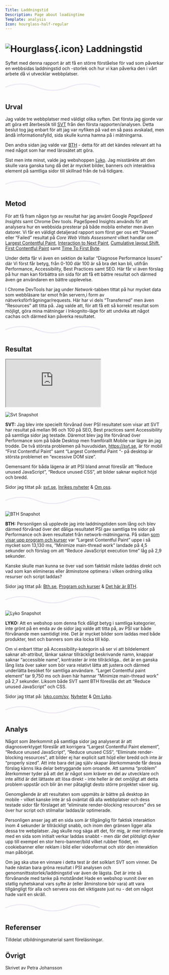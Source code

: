 ```yaml
---
Title: Laddningstid
Description: Page about loadingtime
Template: analysis
Icon: hourglass-half-regular
---
```


# ![Hourglass](%base_url%/assets/svg/hourglass-half-regular.svg){.icon}  Laddningstid

Syftet med denna rapport är att få en större förståelse för vad som påverkar en webbsidas laddningstid och -storlek och hur vi kan påverka den i vårt arbete då vi utvecklar webbplatser. 


<div class="svg-container">
  <svg xmlns="http://www.w3.org/2000/svg" width="100%" height="40">
    <path
      d="M0,20 Q50,0 100,20 T200,20 T300,20"
      fill="none"
      stroke="#e7def1b0"
      stroke-width="3"
    />
  </svg>
</div>



## Urval

Jag valde tre webbplatser med väldigt olika syften. Det första jag gjorde var att göra ett återbesök till [SVT](https://svt.se) från den första rapporten/analysen. Detta beslut tog jag enbart för att jag var nyfiken på vad en så pass avskalad, men ändå informationsfylld, sida skulle kunna hamna på i mätningarna. 

Den andra sidan jag valde var [BTH](https://bth.se) - detta för att det kändes relevant att ha med något som har med lärosätet att göra.

Sist men inte minst, valde jag webshoppen [Lyko](https://lyko.com/sv). Jag misstänkte att den skulle vara ganska tung då det är mycket bilder, banners och interaktiva element på samtliga sidor till skillnad från de två tidigare.  

<div class="svg-container">
  <svg xmlns="http://www.w3.org/2000/svg" width="100%" height="40">
    <path
      d="M0,20 Q50,0 100,20 T200,20 T300,20"
      fill="none"
      stroke="#e7def1b0"
      stroke-width="3"
    />
  </svg>
</div>


## Metod

För att få fram någon typ av resultat har jag använt Google *PageSpeed Insights* samt Chrome Dev tools. PageSpeed Insights används för att analysera hur en webbsida presterar på både mobila enheter men även datorer. Vi får en väldigt detaljerad rapport som först ger oss ett “Passed” eller “Failed” resultat på *Core Web Vitals Assessment* vilket handlar om [Largest Contentful Paint](https://web.dev/articles/lcp), [Interaction to Next Paint](https://web.dev/articles/inp), [Cumulative layout Shift](https://web.dev/articles/cls), [First Contentful Paint](https://web.dev/articles/fcp) samt [Time To First Byte](https://web.dev/articles/ttfb). 

Under detta får vi även en sektion de kallar “Diagnose Performance Issues” där Vi först får betyg, från 0-100 där 100 är så bra det kan bli, utifrån Performance, Accessibility, Best Practices samt SEO.
Här får vi även förslag på hur man kan förbättra sin sida för att få ett bättre resultat och därmed även ge användaren en bättre upplevelse.


I Chrome DevTools har jag under *Network*-tabben tittat på hur mycket data som webbläsare tar emot från servern,i form av nätverksförfrågningar/requests. Här har vi dels “Transferred” men även “Resources” att titta på. Jag valde att, för att få ett så korrekt resultat som möjligt, göra mina mätningar i Inkognito-läge för att undvika att något cachas och därmed kan påverka resultatet.



<div class="svg-container">
  <svg xmlns="http://www.w3.org/2000/svg" width="100%" height="40">
    <path
      d="M0,20 Q50,0 100,20 T200,20 T300,20"
      fill="none"
      stroke="#e7def1b0"
      stroke-width="3"
    />
  </svg>
</div>



## Resultat


<iframe src="https://docs.google.com/spreadsheets/d/e/2PACX-1vSeKboN0UD1pAqnvlVpSUl8JIyb8wsx2-BVJ1ugm5e8zvhe4caDRmRix40YV89x1cKNz64USkGpJpua/pubhtml?widget=true&amp;headers=false" class="sheet" title="Embedded google sheet"></iframe>


![Svt Snapshot](%base_url%/image/svt-snap.png)


**SVT:** Jag blev inte speciellt förvånad över PSI resultatet som visar att SVT har resultat på mellan 96 och 100 på SEO, Best practices samt Accessibility på samtliga sidor jag testade. Däremot blev jag lite förvånad över Performance som på både Desktop men framförallt Mobile var lägre än jag trodde.
De två största problemen på huvudsidan, https://svt.se, är för mobil “First Contentful Paint” samt “Largest Contentful Paint “- på desktop är största problemet en “excessive DOM size”.

Gemensamt för båda lägena är att PSI bland annat föreslår att “Reduce unused JavaScript”, “Reduce unused CSS”, att bilder saknar explicit höjd och bredd.

Sidor jag tittat på: [svt.se](https://svt.se), [Inrikes nyheter](https://www.svt.se/nyheter/inrikes/) & [Om oss](https://omoss.svt.se/).


<div class="svg-container">
  <svg xmlns="http://www.w3.org/2000/svg" width="65%" height="40">
    <path
      d="M0,20 Q50,0 100,20 T200,20 T300,20"
      fill="none"
      stroke="#e7def1b0"
      stroke-width="3"
    />
  </svg>
</div>


![BTH Snapshot](%base_url%/image/bth-snap.png)

**BTH:** Personligen så upplevde jag inte laddningstiden som lång och blev därmed förvånad över det dåliga resultatet PSI gav samtliga tre sidor på Performance och även resultatet från network-mätningarna. På sidan [som visar upp program och kurser](https://www.bth.se/utbildning/program-och-kurser/) var “Largest Contentful Paint” uppe i så mycket som 13,130 ms, “Minimize main-thread work” landade på 4,5 sekunder och förslag om att “Reduce JavaScript execution time” låg på 2,9 sekunder. 

Kanske skulle man kunna se över vad som faktiskt måste laddas direkt och vad som kan elimineras eller åtminstone optimera i vilken ordning olika resurser och script laddas?

Sidor jag tittat på: [Bth.se](https://bth.se), [Program och kurser](https://www.bth.se/utbildning/program-och-kurser/) & [Det här är BTH](https://www.bth.se/om-oss/det-har-ar-bth/).


<div class="svg-container">
  <svg xmlns="http://www.w3.org/2000/svg" width="65%" height="40">
    <path
      d="M0,20 Q50,0 100,20 T200,20 T300,20"
      fill="none"
      stroke="#e7def1b0"
      stroke-width="3"
    />
  </svg>
</div>

 
 ![Lyko Snapshot](%base_url%/image/lyko-snap.png)


**LYKO:** Att en webshop som denna fick dåligt betyg i samtliga kategorier, inte grönt på en enda av de sidor jag valde att titta på, av PSI var både förvånande men samtidigt inte. Det är mycket bilder som laddas med både produkter, text och banners som ska locka till köp. 

Om vi enbart tittar på Accessibility-kategorin så ser vi att bildelement saknar alt-attribut, länkar saknar tillräckligt beskrivande namn, knappar saknar “accessible name”, kontraster är inte tillräckliga.. det är en ganska lång lista över saker som bör vara relativt lätta att justera och därmed underlätta besöket för samtliga användare.
“Larget Contentful paint element” tar 9,750 ms och även här hamnar “Minimize main-thread work” på 2,7 sekunder. Liksom både SVT samt BTH föreslås det att “Reduce unused JavaScript” och CSS.

Sidor jag tittat på: [lyko.com/sv](https://lyko.com/sv),  [Nyheter](https://lyko.com/sv/nyheter/products) & [Om Lyko](https://lyko.com/sv/om-lyko).




<div class="svg-container">
  <svg xmlns="http://www.w3.org/2000/svg" width="100%" height="40">
    <path
      d="M0,20 Q50,0 100,20 T200,20 T300,20"
      fill="none"
      stroke="#e7def1b0"
      stroke-width="3"
    />
  </svg>
</div>


## Analys


Något som återkommit på samtliga sidor jag analyserat är att diagnosverktyget föreslår att korrigera “Largest Contentful Paint element”, “Reduce unused JavaScript", “Reduce unused CSS”, “Eliminate render-blocking resources”, att bilder ej har explicit satt höjd eller bredd och inte är “properly sized”. Att inte bara det jag själv skapar återkommande får dessa förslag känns lika delar betryggande som oroande. Att samma “problem” återkommer tyder på att det är något som kräver en del av utvecklare och inte alltid är det lättaste att lösa direkt - inte heller är det omöjligt att detta problem uppstår och blir än mer påtagligt desto större projektet växer sig.

Genomgående är att resultaten som uppmäts är bättre på desktop än mobile - vilket kanske inte är så oväntat då alla webbplatser och dess testade sidor får förslaget att “eliminate render-blocking resources” dvs se över hur script och stilmallar laddas/är optimerade.


Personligen anser jag att en sida som är tillgänglig för faktisk interaktion inom 4 sekunder är tillräckligt snabb, och inom den gränsen ligger alla dessa tre webplatser. Jag skulle nog säga att det, för mig, är mer irriterande med en sida som initialt verkar laddas snabbt - men där det plötsligt dyker upp till exempel en stor hero-banner/bild vilket rubber flödet, en cookiebanner eller reklam i bild eller videoformat och stör den interaktion man påbörjat.  


Om jag ska utse en vinnare i detta test är det solklart SVT som vinner. De hade nästan bara gröna resultat i PSI analysen och genomsnittsstorlek/laddningstid var även de lägsta. Det är inte så förvånande med tanke på motståndet Hade en webshop vunnit över en statlig nyhetskanal vars syfte är (eller åtminstone bör vara) att vara tillgängligt för alla och servera oss det viktigaste just nu - det om något hade varit en skräll.





<div class="svg-container">
  <svg xmlns="http://www.w3.org/2000/svg" width="100%" height="40">
    <path
      d="M0,20 Q50,0 100,20 T200,20 T300,20"
      fill="none"
      stroke="#e7def1b0"
      stroke-width="3"
    />
  </svg>
</div>


## Referenser

Tilldelat utbildningsmaterial samt föreläsningar.

## Övrigt

Skrivet av Petra Johansson

